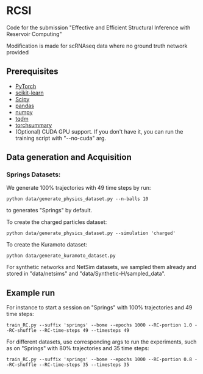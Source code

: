 # RCSI

Code for the submission "Effective and Efficient Structural Inference with Reservoir Computing"

Modification is made for scRNAseq data where no ground truth network provided

## Prerequisites

* [PyTorch](https://pytorch.org/get-started/locally/)
* [scikit-learn](https://scikit-learn.org/stable/getting_started.html) 
* [Scipy](https://scipy.org/install/)
* [pandas](https://pandas.pydata.org/)
* [numpy](https://numpy.org/)
* [tqdm](https://github.com/tqdm/tqdm)
* [torchsummary](https://pypi.org/project/torch-summary/)
* (Optional) CUDA GPU support. If you don't have it, you can run the training script with "--no-cuda" arg.


## Data generation and Acquisition

### Springs Datasets:

We generate 100\% trajectories with 49 time steps by run:

```
python data/generate_physics_dataset.py --n-balls 10
```

to generates "Springs" by default.

To create the charged particles dataset:

```
python data/generate_physics_dataset.py --simulation 'charged'
```

To create the Kuramoto dataset:

```
python data/generate_kuramoto_dataset.py
```

For synthetic networks and NetSim datasets, we sampled them already and stored in "data/netsims" and "data/Synthetic-H/sampled_data". 


## Example run

For instance to start a session on "Springs" with 100\% trajectories and 49 time steps:

```
train_RC.py --suffix 'springs' --bome --epochs 1000 --RC-portion 1.0 --RC-shuffle --RC-time-steps 49 --timesteps 49
```

For different datasets, use corresponding args to run the experiments, such as on "Springs" with 80\% trajectories and 35 time steps:

```
train_RC.py --suffix 'springs' --bome --epochs 1000 --RC-portion 0.8 --RC-shuffle --RC-time-steps 35 --timesteps 35
```


